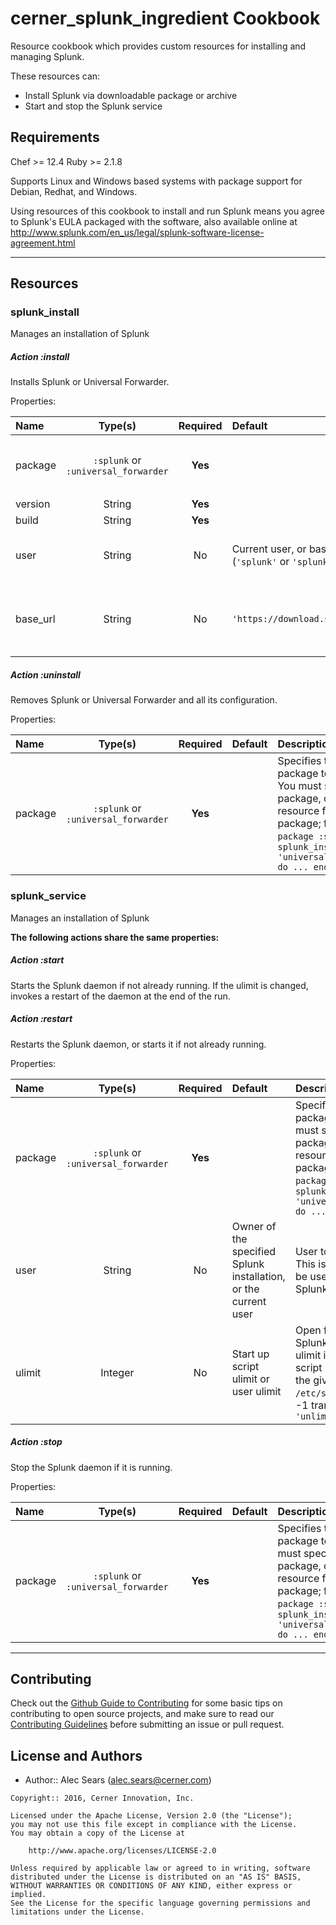 cerner_splunk_ingredient Cookbook
=================================
Resource cookbook which provides custom resources for installing and managing Splunk.

These resources can:
- Install Splunk via downloadable package or archive
- Start and stop the Splunk service

Requirements
------------
Chef >= 12.4
Ruby >= 2.1.8

Supports Linux and Windows based systems with package support for Debian, Redhat,
and Windows.

Using resources of this cookbook to install and run Splunk means you agree to Splunk's EULA packaged with the software,
also available online at http://www.splunk.com/en_us/legal/splunk-software-license-agreement.html

---

Resources
---------

### splunk_install
Manages an installation of Splunk

##### Action *:install*
Installs Splunk or Universal Forwarder.

Properties:

| Name     |               Type(s)               | Required | Default                                                                   | Description                                                                                                                                                                                                                                                            |
|:---------|:-----------------------------------:|:--------:|:--------------------------------------------------------------------------|:-----------------------------------------------------------------------------------------------------------------------------------------------------------------------------------------------------------------------------------------------------------------------|
| package  | `:splunk` or `:universal_forwarder` | **Yes**  |                                                                           | Specifies the Splunk package to install. You must specify the package, or name the resource for the package; for example, `package :splunk` or `splunk_install 'universal_forwarder' do ... end`                                                                       |
| version  |               String                | **Yes**  |                                                                           | Version of Splunk to install                                                                                                                                                                                                                                           |
| build    |               String                | **Yes**  |                                                                           | Build number of the version                                                                                                                                                                                                                                            |
| user     |               String                |    No    | Current user, or based on the package (`'splunk'` or `'splunkforwarder'`) | User that should own the splunk installation. Make sure you don't use a different user for running Splunk that has insufficient read/write access, or Splunk won't start!                                                                                              |
| base_url |               String                |    No    | `'https://download.splunk.com/products'`                                  | Base url to pull Splunk packages from. Use this if you are mirroring the downloads for Splunk packages. The resource will append the version, os, and filename to the url like so: `{base_url}/splunk/releases/0.0.0/linux/splunk-0.0.0-a1b2c3d4e5f6-Linux-x86_64.tgz` |

##### Action *:uninstall*
Removes Splunk or Universal Forwarder and all its configuration.

Properties:

| Name    |               Type(s)               | Required | Default | Description                                                                                                                                                                                        |
|:--------|:-----------------------------------:|:--------:|:--------|:---------------------------------------------------------------------------------------------------------------------------------------------------------------------------------------------------|
| package | `:splunk` or `:universal_forwarder` | **Yes**  |         | Specifies the Splunk package to uninstall. You must specify the package, or name the resource for the package; for example, `package :splunk` or `splunk_install 'universal_forwarder' do ... end` |


### splunk_service
Manages an installation of Splunk

**The following actions share the same properties:**

##### Action *:start*
Starts the Splunk daemon if not already running.
If the ulimit is changed, invokes a restart of the daemon at the end of the run.

##### Action *:restart*
Restarts the Splunk daemon, or starts it if not already running.

Properties:

| Name    |               Type(s)               | Required | Default                                                         | Description                                                                                                                                                                                      |
|:--------|:-----------------------------------:|:--------:|:----------------------------------------------------------------|:-------------------------------------------------------------------------------------------------------------------------------------------------------------------------------------------------|
| package | `:splunk` or `:universal_forwarder` | **Yes**  |                                                                 | Specifies the Splunk package to install. You must specify the package, or name the resource for the package; for example, `package :splunk` or `splunk_install 'universal_forwarder' do ... end` |
| user    |               String                |    No    | Owner of the specified Splunk installation, or the current user | User to run Splunk as. This is the user that will be used to run the Splunk service.                                                                                                             |
| ulimit  |               Integer               |    No    | Start up script ulimit or user ulimit                           | Open file ulimit to give Splunk. This sets the ulimit in the start up script (if it exists) and for the given user in `/etc/security/limits.d/`. -1 translates to `'unlimited'`                  |

##### Action *:stop*
Stop the Splunk daemon if it is running.


Properties:

| Name    |               Type(s)               | Required | Default | Description                                                                                                                                                                                      |
|:--------|:-----------------------------------:|:--------:|:--------|:-------------------------------------------------------------------------------------------------------------------------------------------------------------------------------------------------|
| package | `:splunk` or `:universal_forwarder` | **Yes**  |         | Specifies the Splunk package to install. You must specify the package, or name the resource for the package; for example, `package :splunk` or `splunk_install 'universal_forwarder' do ... end` |

---

Contributing
------------

Check out the [Github Guide to Contributing](https://guides.github.com/activities/contributing-to-open-source/)
for some basic tips on contributing to open source projects, and make sure to read our [Contributing Guidelines](CONTRIBUTING)
before submitting an issue or pull request.

License and Authors
-------------------
- Author:: Alec Sears (alec.sears@cerner.com)

```text
Copyright:: 2016, Cerner Innovation, Inc.

Licensed under the Apache License, Version 2.0 (the "License");
you may not use this file except in compliance with the License.
You may obtain a copy of the License at

    http://www.apache.org/licenses/LICENSE-2.0

Unless required by applicable law or agreed to in writing, software
distributed under the License is distributed on an "AS IS" BASIS,
WITHOUT WARRANTIES OR CONDITIONS OF ANY KIND, either express or implied.
See the License for the specific language governing permissions and
limitations under the License.
```
